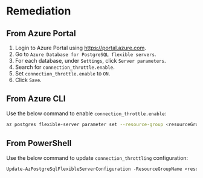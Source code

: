 # Remediation

## From Azure Portal

1. Login to Azure Portal using <https://portal.azure.com>.
2. Go to `Azure Database for PostgreSQL flexible servers`.
3. For each database, under `Settings`, click `Server parameters`.
4. Search for `connection_throttle.enable`.
5. Set `connection_throttle.enable` to `ON`.
6. Click `Save`.

## From Azure CLI

Use the below command to enable `connection_throttle.enable`:

```sh
az postgres flexible-server parameter set --resource-group <resourceGroup> --server-name <serverName> --name connection_throttle.enable --value on
```

## From PowerShell

Use the below command to update `connection_throttling` configuration:

```ps
Update-AzPostgreSqlFlexibleServerConfiguration -ResourceGroupName <resourceGroup> -ServerName <serverName> -Name connection_throttle.enable -Value on
```
